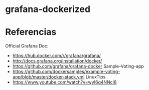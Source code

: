 # grafana-dockerized

# Referencias
Official Grafana Doc:
* https://hub.docker.com/r/grafana/grafana/
* http://docs.grafana.org/installation/docker/
* https://github.com/grafana/grafana-docker
Sample-Voting-app
* https://github.com/dockersamples/example-voting-app/blob/master/docker-stack.yml
LinuxTips
* https://www.youtube.com/watch?v=wyI6g4NNcI8
